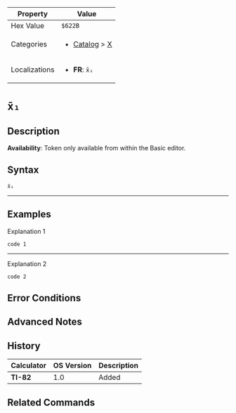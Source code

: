 | Property      | Value |
|---------------|-------|
| Hex Value     | `$622B`|
| Categories    | <ul><li>[Catalog](<../categories/Catalog.md>) > [X](<../categories/Catalog.md#X>)</li></ul> |
| Localizations | <ul><li><b>FR</b>: `x̄₁`</li></ul> |

# `x̄₁`

## Description



<b>Availability</b>: Token only available from within the Basic editor.

## Syntax
`x̄₁`

<hr>

## Examples

Explanation 1
```ti-basic
code 1
```
---
Explanation 2
```ti-basic
code 2
```

## Error Conditions


## Advanced Notes


## History
| Calculator | OS Version | Description |
|------------|------------|-------------|
| <b>TI-82</b> | 1.0 | Added

## Related Commands

    